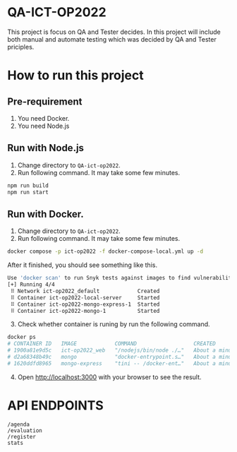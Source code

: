# QA-ICT-OP2022

This project is focus on QA and Tester decides. In this project will include both manual and automate testing which was decided by QA and Tester priciples.

# How to run this project

## Pre-requirement

1. You need Docker.
2. You need Node.js

## Run with Node.js

1. Change directory to `QA-ict-op2022`.
2. Run following command. It may take some few minutes.

```sh
npm run build
npm run start
```

## Run with Docker.

1. Change directory to `QA-ict-op2022`.
2. Run following command. It may take some few minutes.

```sh
docker compose -p ict-op2022 -f docker-compose-local.yml up -d
```
After it finished, you should see something like this.
```sh
Use 'docker scan' to run Snyk tests against images to find vulnerabilities and learn how to fix them
[+] Running 4/4
 ⠿ Network ict-op2022_default            Created                                                                                                      0.2s
 ⠿ Container ict-op2022-local-server     Started                                                                                                      3.1s
 ⠿ Container ict-op2022-mongo-express-1  Started                                                                                                      3.5s
 ⠿ Container ict-op2022-mongo-1          Started   
```

3. Check whether container is runing by run the following command.

```sh
docker ps
# CONTAINER ID   IMAGE            COMMAND                  CREATED              STATUS              PORTS                      NAMES
# 1900a81e9d5c   ict-op2022_web   "/nodejs/bin/node ./…"   About a minute ago   Up About a minute   0.0.0.0:3000->3000/tcp     ict-op2022-local-server
# d2a68348b49c   mongo            "docker-entrypoint.s…"   About a minute ago   Up About a minute   0.0.0.0:27017->27017/tcp   ict-op2022-mongo-1
# 1620ddfd8965   mongo-express    "tini -- /docker-ent…"   About a minute ago   Up About a minute   0.0.0.0:8081->8081/tcp     ict-op2022-mongo-express-1

```

4. Open [http://localhost:3000](http://localhost:3000) with your browser to see the result.

# API ENDPOINTS

`/agenda`  
`/evaluation`  
`/register`  
`stats`

